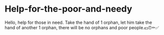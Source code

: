 # Help-for-the-poor-and-needy
Hello, help for those in need. Take the hand of 1 orphan, let him take the hand of another 1 orphan, there will be no orphans and poor people.💵⏰⚰️✅
